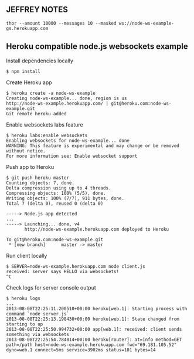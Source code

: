 ## JEFFREY NOTES

`thor --amount 10000 --messages 10 --masked ws://node-ws-example-gs.herokuapp.com`

## Heroku compatible node.js websockets example

Install dependencies locally

```
$ npm install
```

Create Heroku app

```
$ heroku create -a node-ws-example
Creating node-ws-example... done, region is us
http://node-ws-example.herokuapp.com/ | git@heroku.com:node-ws-example.git
Git remote heroku added
```

Enable websockets labs feature

```
$ heroku labs:enable websockets
Enabling websockets for node-ws-example... done
WARNING: This feature is experimental and may change or be removed without notice.
For more information see: Enable websocket support
```

Push app to Heroku

```
$ git push heroku master
Counting objects: 7, done.
Delta compression using up to 4 threads.
Compressing objects: 100% (5/5), done.
Writing objects: 100% (7/7), 911 bytes, done.
Total 7 (delta 0), reused 0 (delta 0)

-----> Node.js app detected
...
-----> Launching... done, v4
       http://node-ws-example.herokuapp.com deployed to Heroku

To git@heroku.com:node-ws-example.git
 * [new branch]      master -> master
```

Run client locally

```
$ SERVER=node-ws-example.herokuapp.com node client.js
received: server says HELLO via websockets!
^C
```

Check logs for server console output

```
$ heroku logs
...
2013-08-08T22:25:11.200510+00:00 heroku[web.1]: Starting process with command `node server.js`
2013-08-08T22:25:13.198430+00:00 heroku[web.1]: State changed from starting to up
2013-08-08T22:25:50.994732+00:00 app[web.1]: received: client sends something via websockets
2013-08-08T22:25:54.784814+00:00 heroku[router]: at=info method=GET path=/path host=node-ws-example.herokuapp.com fwd="69.181.105.52" dyno=web.1 connect=5ms service=3902ms status=101 bytes=14
```
